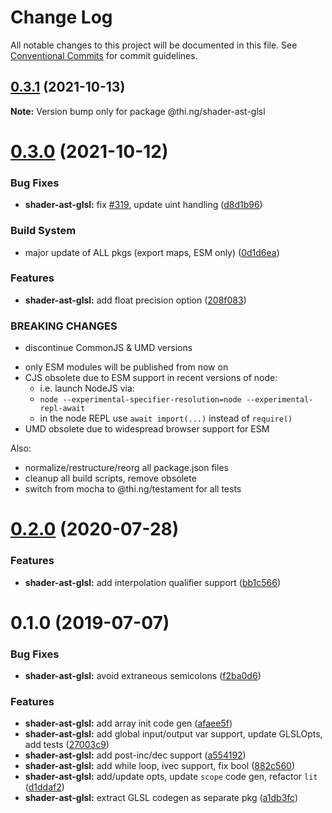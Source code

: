 # Change Log

All notable changes to this project will be documented in this file.
See [Conventional Commits](https://conventionalcommits.org) for commit guidelines.

## [0.3.1](https://github.com/thi-ng/umbrella/compare/@thi.ng/shader-ast-glsl@0.3.0...@thi.ng/shader-ast-glsl@0.3.1) (2021-10-13)

**Note:** Version bump only for package @thi.ng/shader-ast-glsl





# [0.3.0](https://github.com/thi-ng/umbrella/compare/@thi.ng/shader-ast-glsl@0.2.48...@thi.ng/shader-ast-glsl@0.3.0) (2021-10-12)


### Bug Fixes

* **shader-ast-glsl:** fix [#319](https://github.com/thi-ng/umbrella/issues/319), update uint handling ([d8d1b96](https://github.com/thi-ng/umbrella/commit/d8d1b965d18a52dfde8171b4de7b1eade91d17cc))


### Build System

* major update of ALL pkgs (export maps, ESM only) ([0d1d6ea](https://github.com/thi-ng/umbrella/commit/0d1d6ea9fab2a645d6c5f2bf2591459b939c09b6))


### Features

* **shader-ast-glsl:** add float precision option ([208f083](https://github.com/thi-ng/umbrella/commit/208f0832d11925060e8ee5ffbf07e7f423a74d7f))


### BREAKING CHANGES

* discontinue CommonJS & UMD versions

- only ESM modules will be published from now on
- CJS obsolete due to ESM support in recent versions of node:
  - i.e. launch NodeJS via:
  - `node --experimental-specifier-resolution=node --experimental-repl-await`
  - in the node REPL use `await import(...)` instead of `require()`
- UMD obsolete due to widespread browser support for ESM

Also:
- normalize/restructure/reorg all package.json files
- cleanup all build scripts, remove obsolete
- switch from mocha to @thi.ng/testament for all tests






#  [0.2.0](https://github.com/thi-ng/umbrella/compare/@thi.ng/shader-ast-glsl@0.1.39...@thi.ng/shader-ast-glsl@0.2.0) (2020-07-28) 

###  Features 

- **shader-ast-glsl:** add interpolation qualifier support ([bb1c566](https://github.com/thi-ng/umbrella/commit/bb1c56621701bd66cc56062cd258a63c64c029d2)) 

#  0.1.0 (2019-07-07) 

###  Bug Fixes 

- **shader-ast-glsl:** avoid extraneous semicolons ([f2ba0d6](https://github.com/thi-ng/umbrella/commit/f2ba0d6)) 

###  Features 

- **shader-ast-glsl:** add array init code gen ([afaee5f](https://github.com/thi-ng/umbrella/commit/afaee5f)) 
- **shader-ast-glsl:** add global input/output var support, update GLSLOpts, add tests ([27003c9](https://github.com/thi-ng/umbrella/commit/27003c9)) 
- **shader-ast-glsl:** add post-inc/dec support ([a554192](https://github.com/thi-ng/umbrella/commit/a554192)) 
- **shader-ast-glsl:** add while loop, ivec support, fix bool ([882c560](https://github.com/thi-ng/umbrella/commit/882c560)) 
- **shader-ast-glsl:** add/update opts, update `scope` code gen, refactor `lit` ([d1ddaf2](https://github.com/thi-ng/umbrella/commit/d1ddaf2)) 
- **shader-ast-glsl:** extract GLSL codegen as separate pkg ([a1db3fc](https://github.com/thi-ng/umbrella/commit/a1db3fc))
